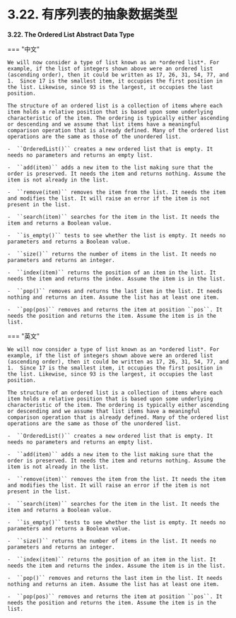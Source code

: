 # 3.22. 有序列表的抽象数据类型

**3.22. The Ordered List Abstract Data Type**

=== "中文"

    We will now consider a type of list known as an *ordered list*. For example, if the list of integers shown above were an ordered list (ascending order), then it could be written as 17, 26, 31, 54, 77, and 1.  Since 17 is the smallest item, it occupies the first position in the list. Likewise, since 93 is the largest, it occupies the last position.
    
    The structure of an ordered list is a collection of items where each item holds a relative position that is based upon some underlying characteristic of the item. The ordering is typically either ascending or descending and we assume that list items have a meaningful comparison operation that is already defined. Many of the ordered list operations are the same as those of the unordered list.
    
    -  ``OrderedList()`` creates a new ordered list that is empty. It needs no parameters and returns an empty list.
    
    -  ``add(item)`` adds a new item to the list making sure that the order is preserved. It needs the item and returns nothing. Assume the item is not already in the list.
    
    -  ``remove(item)`` removes the item from the list. It needs the item and modifies the list. It will raise an error if the item is not present in the list.
    
    -  ``search(item)`` searches for the item in the list. It needs the item and returns a Boolean value.
    
    -  ``is_empty()`` tests to see whether the list is empty. It needs no parameters and returns a Boolean value.
    
    -  ``size()`` returns the number of items in the list. It needs no parameters and returns an integer.
    
    -  ``index(item)`` returns the position of an item in the list. It needs the item and returns the index. Assume the item is in the list.
    
    -  ``pop()`` removes and returns the last item in the list. It needs nothing and returns an item. Assume the list has at least one item.
    
    -  ``pop(pos)`` removes and returns the item at position ``pos``. It needs the position and returns the item. Assume the item is in the list.

=== "英文"

    We will now consider a type of list known as an *ordered list*. For example, if the list of integers shown above were an ordered list (ascending order), then it could be written as 17, 26, 31, 54, 77, and 1.  Since 17 is the smallest item, it occupies the first position in the list. Likewise, since 93 is the largest, it occupies the last position.
    
    The structure of an ordered list is a collection of items where each item holds a relative position that is based upon some underlying characteristic of the item. The ordering is typically either ascending or descending and we assume that list items have a meaningful comparison operation that is already defined. Many of the ordered list operations are the same as those of the unordered list.
    
    -  ``OrderedList()`` creates a new ordered list that is empty. It needs no parameters and returns an empty list.
    
    -  ``add(item)`` adds a new item to the list making sure that the order is preserved. It needs the item and returns nothing. Assume the item is not already in the list.
    
    -  ``remove(item)`` removes the item from the list. It needs the item and modifies the list. It will raise an error if the item is not present in the list.
    
    -  ``search(item)`` searches for the item in the list. It needs the item and returns a Boolean value.
    
    -  ``is_empty()`` tests to see whether the list is empty. It needs no parameters and returns a Boolean value.
    
    -  ``size()`` returns the number of items in the list. It needs no parameters and returns an integer.
    
    -  ``index(item)`` returns the position of an item in the list. It needs the item and returns the index. Assume the item is in the list.
    
    -  ``pop()`` removes and returns the last item in the list. It needs nothing and returns an item. Assume the list has at least one item.
    
    -  ``pop(pos)`` removes and returns the item at position ``pos``. It needs the position and returns the item. Assume the item is in the list.